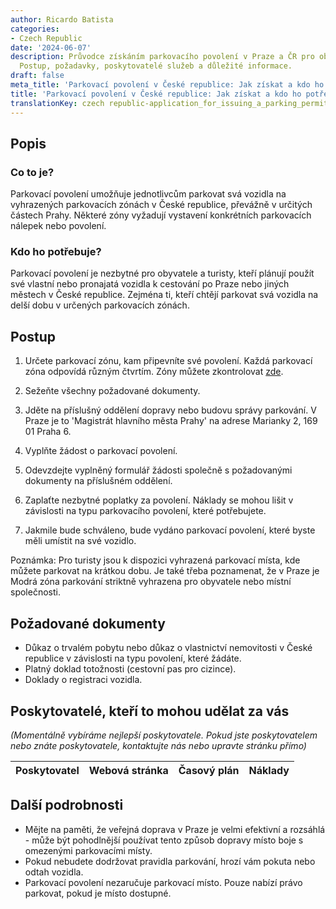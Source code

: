 ```yaml
---
author: Ricardo Batista
categories:
- Czech Republic
date: '2024-06-07'
description: Průvodce získáním parkovacího povolení v Praze a ČR pro obyvatele a turisty.
  Postup, požadavky, poskytovatelé služeb a důležité informace.
draft: false
meta_title: 'Parkovací povolení v České republice: Jak získat a kdo ho potřebuje'
title: 'Parkovací povolení v České republice: Jak získat a kdo ho potřebuje'
translationKey: czech republic-application_for_issuing_a_parking_permit
---
```



## Popis
### Co to je?
Parkovací povolení umožňuje jednotlivcům parkovat svá vozidla na vyhrazených parkovacích zónách v České republice, převážně v určitých částech Prahy. Některé zóny vyžadují vystavení konkrétních parkovacích nálepek nebo povolení.

### Kdo ho potřebuje?
Parkovací povolení je nezbytné pro obyvatele a turisty, kteří plánují použít své vlastní nebo pronajatá vozidla k cestování po Praze nebo jiných městech v České republice. Zejména ti, kteří chtějí parkovat svá vozidla na delší dobu v určených parkovacích zónách.

## Postup
1. Určete parkovací zónu, kam připevníte své povolení. Každá parkovací zóna odpovídá různým čtvrtím. Zóny můžete zkontrolovat [zde](http://www.parkujvklidu.cz/praha/mapa/#mapaZon).

2. Sežeňte všechny požadované dokumenty.

3. Jděte na příslušný oddělení dopravy nebo budovu správy parkování. V Praze je to 'Magistrát hlavního města Prahy' na adrese Marianky 2, 169 01 Praha 6.

4. Vyplňte žádost o parkovací povolení.

5. Odevzdejte vyplněný formulář žádosti společně s požadovanými dokumenty na příslušném oddělení.

6. Zaplaťte nezbytné poplatky za povolení. Náklady se mohou lišit v závislosti na typu parkovacího povolení, které potřebujete.

7. Jakmile bude schváleno, bude vydáno parkovací povolení, které byste měli umístit na své vozidlo.

Poznámka: Pro turisty jsou k dispozici vyhrazená parkovací místa, kde můžete parkovat na krátkou dobu. Je také třeba poznamenat, že v Praze je Modrá zóna parkování striktně vyhrazena pro obyvatele nebo místní společnosti.

## Požadované dokumenty
- Důkaz o trvalém pobytu nebo důkaz o vlastnictví nemovitosti v České republice v závislosti na typu povolení, které žádáte.
- Platný doklad totožnosti (cestovní pas pro cizince).
- Doklady o registraci vozidla.

## Poskytovatelé, kteří to mohou udělat za vás
_(Momentálně vybíráme nejlepší poskytovatele. Pokud jste poskytovatelem nebo znáte poskytovatele, kontaktujte nás nebo upravte stránku přímo)_

| Poskytovatel    |     Webová stránka  |     Časový plán   |      Náklady    |
| --------------- | --------------- |  :-------------: | :-------------: |


## Další podrobnosti
- Mějte na paměti, že veřejná doprava v Praze je velmi efektivní a rozsáhlá - může být pohodlnější používat tento způsob dopravy místo boje s omezenými parkovacími místy.
- Pokud nebudete dodržovat pravidla parkování, hrozí vám pokuta nebo odtah vozidla.
- Parkovací povolení nezaručuje parkovací místo. Pouze nabízí právo parkovat, pokud je místo dostupné.